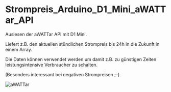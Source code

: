 # Strompreis_Arduino_D1_Mini_aWATTar_API

Auslesen der aWATTar API mit D1 Mini.

Liefert z.B. den aktuellen stündlichen Strompreis bis 24h in die Zukunft in einem Array.

Die Daten können verwendet werden um damit z.B. zu günstigen Zeiten leistungsintensive Verbraucher zu schalten.

(Besonders interessant bei negativen Strompreisen ;-).

![aWATTar](https://github.com/duese1981/Strompreis_Arduino_D1_Mini_aWATTar_API/assets/142802395/6b047058-fc72-4e90-9e70-f4e403afb578)

